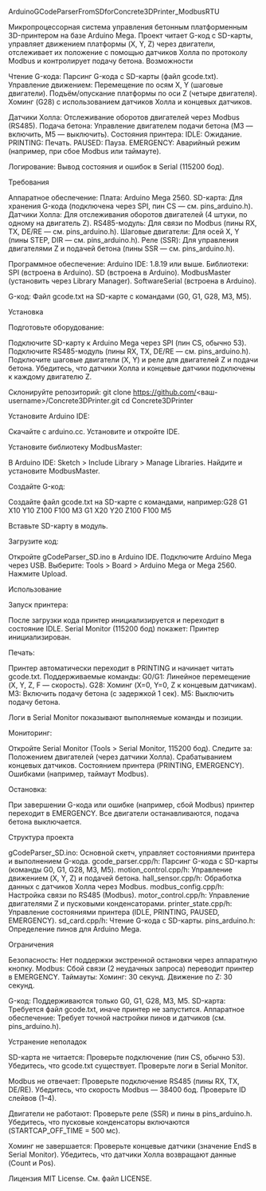 ArduinoGCodeParserFromSDforConcrete3DPrinter_ModbusRTU

Микропроцессорная система управления бетонным платформенным 3D-принтером на базе Arduino Mega. Проект читает G-код с SD-карты, управляет движением платформы (X, Y, Z) через двигатели, отслеживает их положение с помощью датчиков Холла по протоколу Modbus и контролирует подачу бетона.
Возможности

Чтение G-кода: Парсинг G-кода с SD-карты (файл gcode.txt).
Управление движением:
Перемещение по осям X, Y (шаговые двигатели).
Подъём/опускание платформы по оси Z (четыре двигателя).
Хоминг (G28) с использованием датчиков Холла и концевых датчиков.


Датчики Холла: Отслеживание оборотов двигателей через Modbus (RS485).
Подача бетона: Управление двигателем подачи бетона (M3 — включить, M5 — выключить).
Состояния принтера:
IDLE: Ожидание.
PRINTING: Печать.
PAUSED: Пауза.
EMERGENCY: Аварийный режим (например, при сбое Modbus или таймауте).


Логирование: Вывод состояния и ошибок в Serial (115200 бод).

Требования

Аппаратное обеспечение:
Плата: Arduino Mega 2560.
SD-карта: Для хранения G-кода (подключена через SPI, пин CS — см. pins_arduino.h).
Датчики Холла: Для отслеживания оборотов двигателей (4 штуки, по одному на двигатель Z).
RS485-модуль: Для связи по Modbus (пины RX, TX, DE/RE — см. pins_arduino.h).
Шаговые двигатели: Для осей X, Y (пины STEP, DIR — см. pins_arduino.h).
Реле (SSR): Для управления двигателями Z и подачей бетона (пины SSR — см. pins_arduino.h).


Программное обеспечение:
Arduino IDE: 1.8.19 или выше.
Библиотеки:
SPI (встроена в Arduino).
SD (встроена в Arduino).
ModbusMaster (установить через Library Manager).
SoftwareSerial (встроена в Arduino).




G-код: Файл gcode.txt на SD-карте с командами (G0, G1, G28, M3, M5).

Установка

Подготовьте оборудование:

Подключите SD-карту к Arduino Mega через SPI (пин CS, обычно 53).
Подключите RS485-модуль (пины RX, TX, DE/RE — см. pins_arduino.h).
Подключите шаговые двигатели (X, Y) и реле для двигателей Z и подачи бетона.
Убедитесь, что датчики Холла и концевые датчики подключены к каждому двигателю Z.


Склонируйте репозиторий:
git clone https://github.com/<ваш-username>/Concrete3DPrinter.git
cd Concrete3DPrinter


Установите Arduino IDE:

Скачайте с arduino.cc.
Установите и откройте IDE.


Установите библиотеку ModbusMaster:

В Arduino IDE: Sketch > Include Library > Manage Libraries.
Найдите и установите ModbusMaster.


Создайте G-код:

Создайте файл gcode.txt на SD-карте с командами, например:G28
G1 X10 Y10 Z100 F100
M3
G1 X20 Y20 Z100 F100
M5


Вставьте SD-карту в модуль.


Загрузите код:

Откройте gCodeParser_SD.ino в Arduino IDE.
Подключите Arduino Mega через USB.
Выберите: Tools > Board > Arduino Mega or Mega 2560.
Нажмите Upload.



Использование

Запуск принтера:

После загрузки кода принтер инициализируется и переходит в состояние IDLE.
Serial Monitor (115200 бод) покажет: Принтер инициализирован.


Печать:

Принтер автоматически переходит в PRINTING и начинает читать gcode.txt.
Поддерживаемые команды:
G0/G1: Линейное перемещение (X, Y, Z, F — скорость).
G28: Хоминг (X=0, Y=0, Z к концевым датчикам).
M3: Включить подачу бетона (с задержкой 1 сек).
M5: Выключить подачу бетона.


Логи в Serial Monitor показывают выполняемые команды и позиции.


Мониторинг:

Откройте Serial Monitor (Tools > Serial Monitor, 115200 бод).
Следите за:
Положением двигателей (через датчики Холла).
Срабатыванием концевых датчиков.
Состоянием принтера (PRINTING, EMERGENCY).
Ошибками (например, таймаут Modbus).




Остановка:

При завершении G-кода или ошибке (например, сбой Modbus) принтер переходит в EMERGENCY.
Все двигатели останавливаются, подача бетона выключается.



Структура проекта

gCodeParser_SD.ino: Основной скетч, управляет состояниями принтера и выполнением G-кода.
gcode_parser.cpp/h: Парсинг G-кода с SD-карты (команды G0, G1, G28, M3, M5).
motion_control.cpp/h: Управление движением (X, Y, Z) и подачей бетона.
hall_sensor.cpp/h: Обработка данных с датчиков Холла через Modbus.
modbus_config.cpp/h: Настройка связи по RS485 (Modbus).
motor_control.cpp/h: Управление двигателями Z и пусковыми конденсаторами.
printer_state.cpp/h: Управление состояниями принтера (IDLE, PRINTING, PAUSED, EMERGENCY).
sd_card.cpp/h: Чтение G-кода с SD-карты.
pins_arduino.h: Определение пинов для Arduino Mega.

Ограничения

Безопасность: Нет поддержки экстренной остановки через аппаратную кнопку.
Modbus: Сбой связи (2 неудачных запроса) переводит принтер в EMERGENCY.
Таймауты:
Хоминг: 30 секунд.
Движение по Z: 30 секунд.


G-код: Поддерживаются только G0, G1, G28, M3, M5.
SD-карта: Требуется файл gcode.txt, иначе принтер не запустится.
Аппаратное обеспечение: Требует точной настройки пинов и датчиков (см. pins_arduino.h).

Устранение неполадок

SD-карта не читается:
Проверьте подключение (пин CS, обычно 53).
Убедитесь, что gcode.txt существует.
Проверьте логи в Serial Monitor.


Modbus не отвечает:
Проверьте подключение RS485 (пины RX, TX, DE/RE).
Убедитесь, что скорость Modbus — 38400 бод.
Проверьте ID слейвов (1–4).


Двигатели не работают:
Проверьте реле (SSR) и пины в pins_arduino.h.
Убедитесь, что пусковые конденсаторы включаются (STARTCAP_OFF_TIME = 500 мс).


Хоминг не завершается:
Проверьте концевые датчики (значение EndS в Serial Monitor).
Убедитесь, что датчики Холла возвращают данные (Count и Pos).



Лицензия
MIT License. См. файл LICENSE.